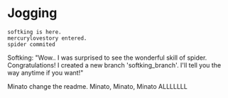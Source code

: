 # Jogging

	softking is here.
	mercurylovestory entered.
	spider commited

Softking:
"Wow.. I was surprised to see the wonderful skill of spider. Congratulations!
I created a new branch 'softking_branch'. I'll tell you the way anytime if you want!"

Minato change the readme.
Minato, Minato, Minato      ALLLLLLL